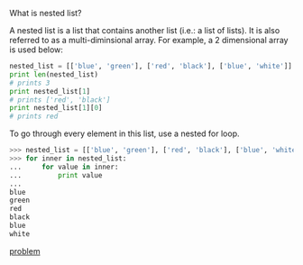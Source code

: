 What is nested list?

A nested list is a list that contains another list (i.e.: a list of lists). It is also referred to as a multi-diminsional array. For example, a 2 dimensional array is used below:
```python
nested_list = [['blue', 'green'], ['red', 'black'], ['blue', 'white']]
print len(nested_list)
# prints 3
print nested_list[1]
# prints ['red', 'black']
print nested_list[1][0]
# prints red
```
To go through every element in this list, use a nested for loop.
```python
>>> nested_list = [['blue', 'green'], ['red', 'black'], ['blue', 'white']]
>>> for inner in nested_list:
...     for value in inner:
...         print value
... 
blue
green
red
black
blue
white
```
[problem](https://www.hackerrank.com/challenges/nested-list/problem)

